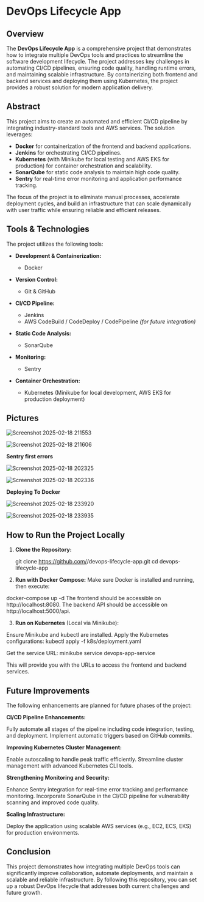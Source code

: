 # DevOps Lifecycle App

## Overview

The **DevOps Lifecycle App** is a comprehensive project that demonstrates how to integrate multiple DevOps tools and practices to streamline the software development lifecycle. The project addresses key challenges in automating CI/CD pipelines, ensuring code quality, handling runtime errors, and maintaining scalable infrastructure. By containerizing both frontend and backend services and deploying them using Kubernetes, the project provides a robust solution for modern application delivery.

## Abstract

This project aims to create an automated and efficient CI/CD pipeline by integrating industry-standard tools and AWS services. The solution leverages:
- **Docker** for containerization of the frontend and backend applications.
- **Jenkins** for orchestrating CI/CD pipelines.
- **Kubernetes** (with Minikube for local testing and AWS EKS for production) for container orchestration and scalability.
- **SonarQube** for static code analysis to maintain high code quality.
- **Sentry** for real-time error monitoring and application performance tracking.

The focus of the project is to eliminate manual processes, accelerate deployment cycles, and build an infrastructure that can scale dynamically with user traffic while ensuring reliable and efficient releases.


## Tools & Technologies

The project utilizes the following tools:

- **Development & Containerization:**
  - Docker

- **Version Control:**
  - Git & GitHub

- **CI/CD Pipeline:**
  - Jenkins
  - AWS CodeBuild / CodeDeploy / CodePipeline *(for future integration)*

- **Static Code Analysis:**
  - SonarQube

- **Monitoring:**
  - Sentry

- **Container Orchestration:**
  - Kubernetes (Minikube for local development, AWS EKS for production deployment)
 
## Pictures

![Screenshot 2025-02-18 211553](https://github.com/user-attachments/assets/fd2cbc7a-060e-4ada-8602-580d38a87dd7)



![Screenshot 2025-02-18 211606](https://github.com/user-attachments/assets/1cd14582-fc31-4cef-84d0-e7805073cd53)


**Sentry first errors**



![Screenshot 2025-02-18 202325](https://github.com/user-attachments/assets/8ef96642-5ec5-43c7-8fbe-4d407e487573)



![Screenshot 2025-02-18 202336](https://github.com/user-attachments/assets/e1858361-4b5f-4a8e-a2ec-ceee026c255e)


**Deploying To Docker**


![Screenshot 2025-02-18 233920](https://github.com/user-attachments/assets/55e8e89e-68ad-401c-8353-4bf39ac758d1)



![Screenshot 2025-02-18 233935](https://github.com/user-attachments/assets/c5571f71-a845-4cd8-94a6-7a737c4c236c)








## How to Run the Project Locally

1. **Clone the Repository:**
   
   git clone https://github.com/<your-username>/devops-lifecycle-app.git
   cd devops-lifecycle-app


2. **Run with Docker Compose:** Make sure Docker is installed and running, then execute:

docker-compose up -d
The frontend should be accessible on http://localhost:8080.
The backend API should be accessible on http://localhost:5000/api.

3. **Run on Kubernetes** (Local via Minikube):

Ensure Minikube and kubectl are installed.
Apply the Kubernetes configurations:  kubectl apply -f k8s/deployment.yaml

Get the service URL: minikube service devops-app-service

This will provide you with the URLs to access the frontend and backend services.




## Future Improvements
The following enhancements are planned for future phases of the project:

**CI/CD Pipeline Enhancements:**

Fully automate all stages of the pipeline including code integration, testing, and deployment.
Implement automatic triggers based on GitHub commits.

**Improving Kubernetes Cluster Management:**

Enable autoscaling to handle peak traffic efficiently.
Streamline cluster management with advanced Kubernetes CLI tools.

**Strengthening Monitoring and Security:**

Enhance Sentry integration for real-time error tracking and performance monitoring.
Incorporate SonarQube in the CI/CD pipeline for vulnerability scanning and improved code quality.

**Scaling Infrastructure:**

Deploy the application using scalable AWS services (e.g., EC2, ECS, EKS) for production environments.

## Conclusion
This project demonstrates how integrating multiple DevOps tools can significantly improve collaboration, automate deployments, and maintain a scalable and reliable infrastructure. By following this repository, you can set up a robust DevOps lifecycle that addresses both current challenges and future growth.

